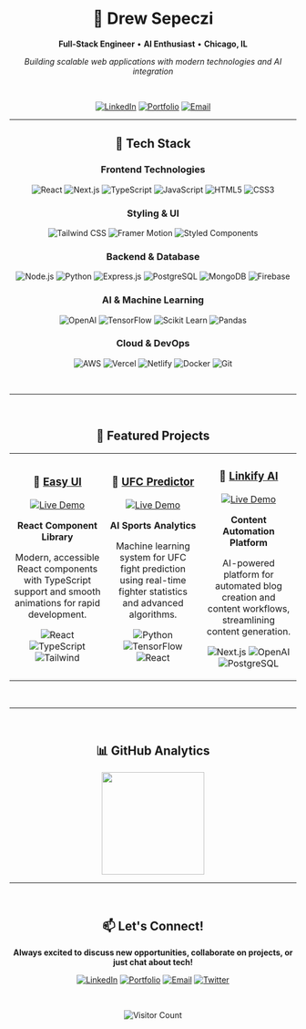 <div align="center">

# 👋 Drew Sepeczi

**Full-Stack Engineer** • **AI Enthusiast** • **Chicago, IL**

*Building scalable web applications with modern technologies and AI integration*

<br>

[![LinkedIn](https://img.shields.io/badge/LinkedIn-0A66C2?style=for-the-badge&logo=linkedin&logoColor=white)](https://linkedin.com/in/drewsepeczi)
[![Portfolio](https://img.shields.io/badge/Portfolio-FF6B6B?style=for-the-badge&logo=safari&logoColor=white)](https://drewsepsi.netlify.app)
[![Email](https://img.shields.io/badge/Email-EA4335?style=for-the-badge&logo=gmail&logoColor=white)](mailto:your-email@example.com)

---

## 🚀 Tech Stack

### Frontend Technologies
![React](https://img.shields.io/badge/React-61DAFB?style=for-the-badge&logo=react&logoColor=black)
![Next.js](https://img.shields.io/badge/Next.js-000000?style=for-the-badge&logo=next.js&logoColor=white)
![TypeScript](https://img.shields.io/badge/TypeScript-3178C6?style=for-the-badge&logo=typescript&logoColor=white)
![JavaScript](https://img.shields.io/badge/JavaScript-F7DF1E?style=for-the-badge&logo=javascript&logoColor=black)
![HTML5](https://img.shields.io/badge/HTML5-E34F26?style=for-the-badge&logo=html5&logoColor=white)
![CSS3](https://img.shields.io/badge/CSS3-1572B6?style=for-the-badge&logo=css3&logoColor=white)

### Styling & UI
![Tailwind CSS](https://img.shields.io/badge/Tailwind_CSS-06B6D4?style=for-the-badge&logo=tailwind-css&logoColor=white)
![Framer Motion](https://img.shields.io/badge/Framer_Motion-0055FF?style=for-the-badge&logo=framer&logoColor=white)
![Styled Components](https://img.shields.io/badge/Styled_Components-DB7093?style=for-the-badge&logo=styled-components&logoColor=white)

### Backend & Database
![Node.js](https://img.shields.io/badge/Node.js-339933?style=for-the-badge&logo=node.js&logoColor=white)
![Python](https://img.shields.io/badge/Python-3776AB?style=for-the-badge&logo=python&logoColor=white)
![Express.js](https://img.shields.io/badge/Express.js-000000?style=for-the-badge&logo=express&logoColor=white)
![PostgreSQL](https://img.shields.io/badge/PostgreSQL-4169E1?style=for-the-badge&logo=postgresql&logoColor=white)
![MongoDB](https://img.shields.io/badge/MongoDB-47A248?style=for-the-badge&logo=mongodb&logoColor=white)
![Firebase](https://img.shields.io/badge/Firebase-FFCA28?style=for-the-badge&logo=firebase&logoColor=black)

### AI & Machine Learning
![OpenAI](https://img.shields.io/badge/OpenAI-412991?style=for-the-badge&logo=openai&logoColor=white)
![TensorFlow](https://img.shields.io/badge/TensorFlow-FF6F00?style=for-the-badge&logo=tensorflow&logoColor=white)
![Scikit Learn](https://img.shields.io/badge/Scikit_Learn-F7931E?style=for-the-badge&logo=scikit-learn&logoColor=white)
![Pandas](https://img.shields.io/badge/Pandas-150458?style=for-the-badge&logo=pandas&logoColor=white)

### Cloud & DevOps
![AWS](https://img.shields.io/badge/AWS-232F3E?style=for-the-badge&logo=amazon-aws&logoColor=white)
![Vercel](https://img.shields.io/badge/Vercel-000000?style=for-the-badge&logo=vercel&logoColor=white)
![Netlify](https://img.shields.io/badge/Netlify-00C7B7?style=for-the-badge&logo=netlify&logoColor=white)
![Docker](https://img.shields.io/badge/Docker-2496ED?style=for-the-badge&logo=docker&logoColor=white)
![Git](https://img.shields.io/badge/Git-F05032?style=for-the-badge&logo=git&logoColor=white)

<br>

---

<br>

## 💼 Featured Projects

<table>
<tr>
<td width="33%" align="center">

### 🎨 [Easy UI](https://ez-ui.netlify.app/)
[![Live Demo](https://img.shields.io/badge/Live_Demo-FF6B6B?style=for-the-badge&logo=safari&logoColor=white)](https://ez-ui.netlify.app/)

**React Component Library**

Modern, accessible React components with TypeScript support and smooth animations for rapid development.

![React](https://img.shields.io/badge/React-61DAFB?style=flat-square&logo=react&logoColor=black)
![TypeScript](https://img.shields.io/badge/TypeScript-3178C6?style=flat-square&logo=typescript&logoColor=white)
![Tailwind](https://img.shields.io/badge/Tailwind-06B6D4?style=flat-square&logo=tailwind-css&logoColor=white)

</td>
<td width="33%" align="center">

### 🥊 [UFC Predictor](https://ufc-predict.netlify.app/)
[![Live Demo](https://img.shields.io/badge/Live_Demo-4ECDC4?style=for-the-badge&logo=safari&logoColor=white)](https://ufc-predict.netlify.app/)

**AI Sports Analytics**

Machine learning system for UFC fight prediction using real-time fighter statistics and advanced algorithms.

![Python](https://img.shields.io/badge/Python-3776AB?style=flat-square&logo=python&logoColor=white)
![TensorFlow](https://img.shields.io/badge/TensorFlow-FF6F00?style=flat-square&logo=tensorflow&logoColor=white)
![React](https://img.shields.io/badge/React-61DAFB?style=flat-square&logo=react&logoColor=black)

</td>
<td width="33%" align="center">

### 🤖 [Linkify AI](https://linkify.wiki/)
[![Live Demo](https://img.shields.io/badge/Live_Demo-9B59B6?style=for-the-badge&logo=safari&logoColor=white)](https://linkify.wiki/)

**Content Automation Platform**

AI-powered platform for automated blog creation and content workflows, streamlining content generation.

![Next.js](https://img.shields.io/badge/Next.js-000000?style=flat-square&logo=next.js&logoColor=white)
![OpenAI](https://img.shields.io/badge/OpenAI-412991?style=flat-square&logo=openai&logoColor=white)
![PostgreSQL](https://img.shields.io/badge/PostgreSQL-4169E1?style=flat-square&logo=postgresql&logoColor=white)

</td>
</tr>
</table>

<br>

---

<br>

## 📊 GitHub Analytics

<div align="center">
  <img height="180em" src="https://github-readme-stats.vercel.app/api/top-langs/?username=drewsephski&layout=compact&theme=radical&hide_border=true&bg_color=0D1117&title_color=FF6B6B&text_color=C9D1D9"/>
</div>

---

<br>

## 📫 Let's Connect!

**Always excited to discuss new opportunities, collaborate on projects, or just chat about tech!**

[![LinkedIn](https://img.shields.io/badge/LinkedIn-0A66C2?style=for-the-badge&logo=linkedin&logoColor=white)](https://linkedin.com/in/drewsepeczi)
[![Portfolio](https://img.shields.io/badge/Portfolio-FF6B6B?style=for-the-badge&logo=safari&logoColor=white)](https://drewsepsi.netlify.app)
[![Email](https://img.shields.io/badge/Email-EA4335?style=for-the-badge&logo=gmail&logoColor=white)](mailto:your-email@example.com)
[![Twitter](https://img.shields.io/badge/Twitter-1DA1F2?style=for-the-badge&logo=twitter&logoColor=white)](https://twitter.com/yourusername)

<br>

![Visitor Count](https://visitor-badge.laobi.icu/badge?page_id=drewsephski.drewsephski&left_color=FF6B6B&right_color=4ECDC4&left_text=Profile%20Views)

</div>
